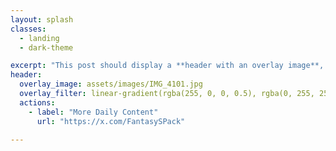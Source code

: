 ```yaml
---
layout: splash
classes:
  - landing
  - dark-theme

excerpt: "This post should display a **header with an overlay image**, if the theme supports it."
header:
  overlay_image: assets/images/IMG_4101.jpg
  overlay_filter: linear-gradient(rgba(255, 0, 0, 0.5), rgba(0, 255, 255, 0.5))
  actions:
    - label: "More Daily Content"
      url: "https://x.com/FantasySPack"

---
```


